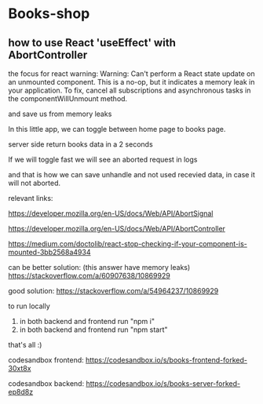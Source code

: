 # Books-shop

## how to use React 'useEffect' with AbortController


the focus for react warning:
Warning: Can't perform a React state update on an unmounted component.
This is a no-op, but it indicates a memory leak in your application.
To fix, cancel all subscriptions and asynchronous tasks in the componentWillUnmount
method.

and save us from memory leaks



In this little app, we can toggle between home page to books page.

server side return books data in a 2 seconds

If we will toggle fast we will see an aborted request in logs

and that is how we can save unhandle and not used recevied data, in case it will not aborted.



relevant links:

https://developer.mozilla.org/en-US/docs/Web/API/AbortSignal

https://developer.mozilla.org/en-US/docs/Web/API/AbortController

https://medium.com/doctolib/react-stop-checking-if-your-component-is-mounted-3bb2568a4934


can be better solution: (this answer have memory leaks)
https://stackoverflow.com/a/60907638/10869929

good solution:
https://stackoverflow.com/a/54964237/10869929



to run locally

1. in both backend and frontend run "npm i"
2. in both backend and frontend run "npm start"

that's all :)



codesandbox frontend:
https://codesandbox.io/s/books-frontend-forked-30xt8x

codesandbox backend:
https://codesandbox.io/s/books-server-forked-ep8d8z